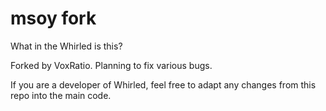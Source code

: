 # msoy fork
What in the Whirled is this?

Forked by VoxRatio.
Planning to fix various bugs.

If you are a developer of Whirled, feel free to adapt any changes from this repo into the main code.
